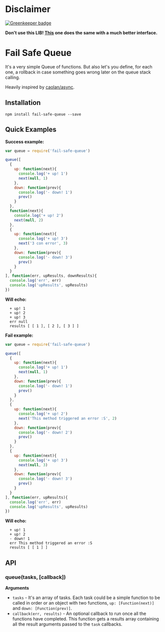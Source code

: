 # Disclaimer

[![Greenkeeper badge](https://badges.greenkeeper.io/mjlescano/fail-safe-queue.svg)](https://greenkeeper.io/)

**Don't use this LIB! [This](https://github.com/mjlescano/batch) one does the same with a much better interface.**

# Fail Safe Queue

It's a very simple Queue of functions. But also let's you define, for each one, a
rollback in case something goes wrong later on the queue stack calling.

Heavily inspired by [caolan/async](https://github.com/caolan/async).

## Installation
`npm install fail-safe-queue --save`

## Quick Examples

__Success example:__
```js
var queue = require('fail-safe-queue')

queue([
  {
    up: function(next){
      console.log('+ up! 1')
      next(null, 1)
    },
    down: function(prev){
      console.log('- down! 1')
      prev()
    }
  },
  function(next){
    console.log('+ up! 2')
    next(null, 2)
  },
  {
    up: function(next){
      console.log('+ up! 3')
      next('3 con error', 3)
    },
    down: function(prev){
      console.log('- down! 3')
      prev()
    }
  }
], function(err, upResults, downResults){
  console.log('err', err)
  console.log('upResults', upResults)
})
```
__Will echo:__
```
  + up! 1
  + up! 2
  + up! 3
  err null
  results [ [ 1 ], [ 2 ], [ 3 ] ]
```


__Fail example:__
```js
var queue = require('fail-safe-queue')

queue([
  {
    up: function(next){
      console.log('+ up! 1')
      next(null, 1)
    },
    down: function(prev){
      console.log('- down! 1')
      prev()
    }
  },
  {
    up: function(next){
      console.log('+ up! 2')
      next('This method triggered an error :S', 2)
    },
    down: function(prev){
      console.log('- down! 2')
      prev()
    }
  },
  {
    up: function(next){
      console.log('+ up! 3')
      next(null, 3)
    },
    down: function(prev){
      console.log('- down! 3')
      prev()
    }
  }
], function(err, upResults){
  console.log('err', err)
  console.log('upResults', upResults)
})
```
__Will echo:__
```
  + up! 1
  + up! 2
  - down! 1
  err This method triggered an error :S
  results [ [ 1 ] ]
```

## API

### queue(tasks, [callback])

__Arguments__
* `tasks` - It's an array of tasks. Each task could be a simple function to be
  called in order or an object with two functions, `up: [Function(next)]` and
  `down: [Function(prev)]`.
* `callback(err, results)` - An optional callback to run once all the functions
  have completed. This function gets a results array containing all the result
  arguments passed to the `task` callbacks.
